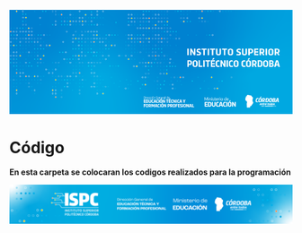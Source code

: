 ![Logo](/assets/BannerElect.png)


# Código

**En esta carpeta se colocaran los codigos realizados para la programación**






![Logo](/assets/Curso%20ISPC.png)